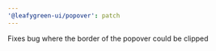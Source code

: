 ```yaml
---
'@leafygreen-ui/popover': patch
---
```


Fixes bug where the border of the popover could be clipped

